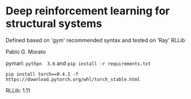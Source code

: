 # Deep reinforcement learning for structural systems
Defined based on 'gym' recommended syntax and tested on 'Ray' RLLib

Pablo G. Morato

pymarl:
`pythpn  3.6`
and
`pip install -r requirements.txt` 


```pip install torch==0.4.1 -f https://download.pytorch.org/whl/torch_stable.html```


RLLib:
1.11
